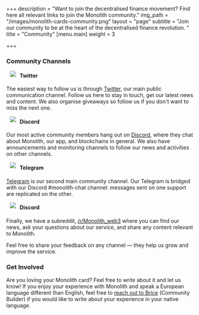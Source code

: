 +++
description = "Want to join the decentralised finance movement? Find here all relevant links to join the Monolith community."
img_path = "/images/monolith-cards-community.png"
layout = "page"
subtitle = "Join our community to be at the heart of the decentralised finance revolution. "
title = "Community"
[menu.main]
weight = 3

+++
### Community Channels

<img src="/images/i-twitter.png" align = "left" hspace="10"></img> <h4> Twitter</h4> The easiest way to follow us is through [Twitter](ttps://twitter.com/monolith_web3), our main public communication channel. Follow us here to stay in touch, get our latest news and content. We also organise giveaways so follow us if you don't want to miss the next one.

<img src="/images/discord.png" align = "left" hspace="10"></img> <h4>Discord</h4> Our most active community members hang out on [Discord](https://discord.gg/YrrFpFd%22), where they chat about Monolith, our app, and blockchains in general. We also have announcements and monitoring channels to follow our news and activities on other channels.

<img src="/images/telegram.png" align = "left" hspace="10"></img> <h4>Telegram</h4> [Telegram](https://t.me/monolith_web3) is our second main community channel. Our Telegram is bridged with our Discord #monolith-chat channel: messages sent on one support are replicated on the other.

<img src="/images/redd.png" align = "left" hspace="10"></img> <h4>Discord</h4> Finally, we have a subreddit, [/r/Monolith_web3](https://www.reddit.com/r/monolith_web3) where you can find our news, ask your questions about our service, and share any content relevant to Monolith.

Feel free to share your feedback on any channel — they help us grow and improve the service.

### Get Involved

Are you loving your Monolith card? Feel free to write about it and let us know! If you enjoy your experience with Monolith and speak a European language different than English, feel free to [reach out to Brice](mailto:brice@monolith.xyz) (Community Builder) if you would like to write about your experience in your native language.
